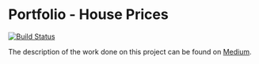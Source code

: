 # Portfolio - House Prices

[![Build Status](https://app.travis-ci.com/JoaoPicolo/Portfolio-HousePrices.svg?branch=main)](https://app.travis-ci.com/JoaoPicolo/Portfolio-HousePrices)

The description of the work done on this project can be found on [Medium](https://picolojoaop.medium.com/house-prices-part-i-2d5c5ae93042).

